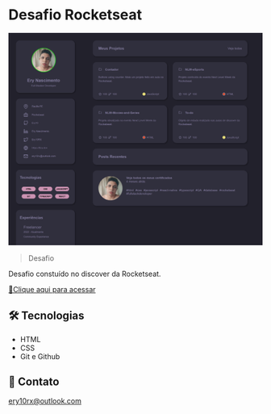 # Desafio Rocketseat

![preview](./github/preview.png)

> Desafio

Desafio constuído no discover da Rocketseat.

[🔗Clique aqui para acessar](https://ery10.github.io/Desafio-Portfolio/)

##  🛠 Tecnologias

- HTML
- CSS
- Git e Github

## 💙 Contato

ery10rx@outlook.com

